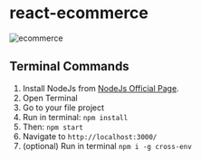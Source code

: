 # react-ecommerce

![ecommerce](https://user-images.githubusercontent.com/97451013/150864138-d62b92bb-e431-451c-b9ca-9a3c1f3d8c9b.png)

## Terminal Commands

1. Install NodeJs from [NodeJs Official Page](https://nodejs.org/en).
2. Open Terminal
3. Go to your file project
4. Run in terminal: ```npm install```
5. Then: ```npm start```
6. Navigate to `http://localhost:3000/`
7. (optional) Run in terminal `npm i -g cross-env`
